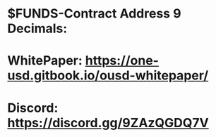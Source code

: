 # $FUNDS-Contract Address 9 Decimals: ############
# WhitePaper: https://one-usd.gitbook.io/ousd-whitepaper/
# Discord: https://discord.gg/9ZAzQGDQ7V
